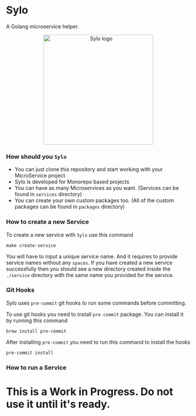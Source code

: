 # Sylo

A Golang microservice helper.

<div align="center">
  <img width="300" height="300" src="https://github.com/forhadulislam/sylo/assets/1941100/a326b170-fbbf-4841-913b-cb5f189755c3" alt="Sylo logo">
</div>

### How should you `Sylo`

* You can just clone this repository and start working with your MicroService project
* Sylo is developed for Monorepo based projects
* You can have as many Microservices as you want. (Services can be found in `services` directory)
* You can create your own custom packages too. (All of the custom packages can be found in `packages` directory)

### How to create a new Service

To create a new service with `Sylo` use this command

    make create-service

You will have to input a unique service name. And it requires to provide service names without any `spaces`. If you have created a new service successfully then you should see a new directory created inside the `./service` directory with the same name you provided for the service.

### Git Hooks

Sylo uses `pre-commit` git hooks to run some commands before committing.

To use git hooks you need to install `pre-commit` package. You can install it by running this command

    brew install pre-commit

After installing `pre-commit` you need to run this command to install the hooks

    pre-commit install

### How to run a Service

# This is a Work in Progress. Do not use it until it's ready.
